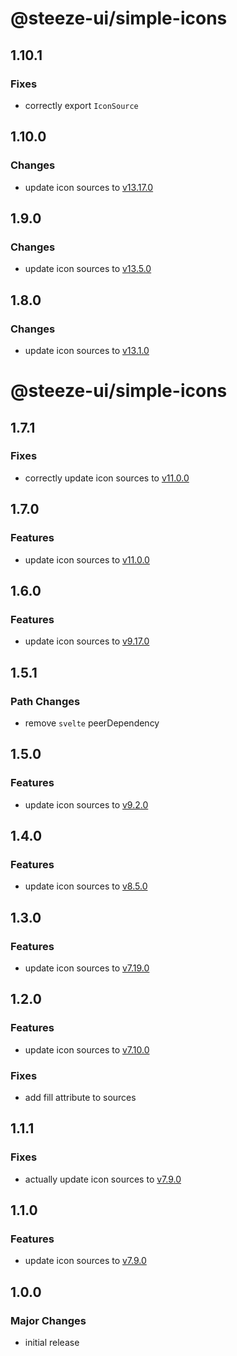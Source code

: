 # @steeze-ui/simple-icons

## 1.10.1

### Fixes

- correctly export `IconSource`

## 1.10.0

### Changes

- update icon sources to [v13.17.0](https://github.com/simple-icons/simple-icons/releases/tag/13.17.0)

## 1.9.0

### Changes

- update icon sources to [v13.5.0](https://github.com/simple-icons/simple-icons/releases/tag/13.5.0)

## 1.8.0

### Changes

- update icon sources to [v13.1.0](https://github.com/simple-icons/simple-icons/releases/tag/13.1.0)

# @steeze-ui/simple-icons

## 1.7.1

### Fixes

- correctly update icon sources to [v11.0.0](https://github.com/simple-icons/simple-icons/releases/tag/11.0.0)

## 1.7.0

### Features

- update icon sources to [v11.0.0](https://github.com/simple-icons/simple-icons/releases/tag/11.0.0)

## 1.6.0

### Features

- update icon sources to [v9.17.0](https://github.com/simple-icons/simple-icons/releases/tag/9.17.0)

## 1.5.1

### Path Changes

- remove `svelte` peerDependency

## 1.5.0

### Features

- update icon sources to [v9.2.0](https://github.com/simple-icons/simple-icons/releases/tag/9.2.0)

## 1.4.0

### Features

- update icon sources to [v8.5.0](https://github.com/simple-icons/simple-icons/releases/tag/8.5.0)

## 1.3.0

### Features

- update icon sources to [v7.19.0](https://github.com/simple-icons/simple-icons/releases/tag/7.19.0)

## 1.2.0

### Features

- update icon sources to [v7.10.0](https://github.com/simple-icons/simple-icons/releases/tag/7.10.0)

### Fixes

- add fill attribute to sources

## 1.1.1

### Fixes

- actually update icon sources to [v7.9.0](https://github.com/simple-icons/simple-icons/releases/tag/7.9.0)

## 1.1.0

### Features

- update icon sources to [v7.9.0](https://github.com/simple-icons/simple-icons/releases/tag/7.9.0)

## 1.0.0

### Major Changes

- initial release
